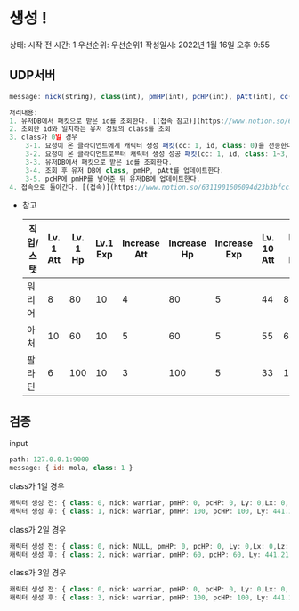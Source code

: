 # 생성 !

상태: 시작 전
시간: 1
우선순위: 우선순위1
작성일시: 2022년 1월 16일 오후 9:55

## UDP서버

```jsx
message: nick(string), class(int), pmHP(int), pcHP(int), pAtt(int), cc(int)

처리내용:  
1. 유저DB에서 패킷으로 받은 id를 조회한다. [(접속 참고)](https://www.notion.so/6311901606094d23b3bfccad1c9dfa73)
2. 조회한 id와 일치하는 유저 정보의 class를 조회
3. class가 0일 경우
	3-1. 요청이 온 클라이언트에게 캐릭터 생성 패킷(cc: 1, id, class: 0)을 전송한다.
	3-2. 요청이 온 클라이언트로부터 캐릭터 생성 성공 패킷(cc: 1, id, class: 1~3, pmHP, pAtt)을 받는다.
	3-3. 유저DB에서 패킷으로 받은 id를 조회한다.
	3-4. 조회 후 유저 DB에 class, pmHP, pAtt를 업데이트한다.
	3-5. pcHP에 pmHP를 넣어준 뒤 유저DB에 업데이트한다.
4. 접속으로 돌아간다. [(접속)](https://www.notion.so/6311901606094d23b3bfccad1c9dfa73)
```

- 참고
    
    
    | 직업/스탯 | Lv. 1 Att | Lv. 1 Hp | Lv.1 Exp | Increase Att | Increase Hp | Increase Exp | Lv. 10 Att | Lv. 10 Hp | Lv.10 Exp |
    | --- | --- | --- | --- | --- | --- | --- | --- | --- | --- |
    | 워리어 | 8 | 80 | 10 | 4 | 80 | 5 | 44 | 800 | 55 |
    | 아처 | 10 | 60 | 10 | 5 | 60 | 5 | 55 | 600 | 55 |
    | 팔라딘 | 6 | 100 | 10 | 3 | 100 | 5 | 33 | 1000 | 55 |

## 검증

input

```jsx
path: 127.0.0.1:9000
message: { id: mola, class: 1 }
```

class가 1일 경우

```jsx
캐릭터 생성 전: { class: 0, nick: warriar, pmHP: 0, pcHP: 0, Ly: 0,Lx: 0,Lz: 0, lv: 0, pExp: 0,Rz: 0, act: 0, pAtt: 0 }
캐릭터 생성 후: { class: 1, nick: warriar, pmHP: 100, pcHP: 100, Ly: 441.21,Lx: 453.2335,Lz: 929.193, lv: 1, pExp:9,Rz: 50, act: 01, pAtt: 8 }
```

class가 2일 경우

```jsx
캐릭터 생성 전: { class: 0, nick: NULL, pmHP: 0, pcHP: 0, Ly: 0,Lx: 0,Lz: 0, lv: 0, pExp: 0,Rz: 0, act: 0 }
캐릭터 생성 후: { class: 2, nick: warriar, pmHP: 60, pcHP: 60, Ly: 441.21,Lx: 453.2335,Lz: 929.193, lv: 1, pExp:9,Rz: 50, act: 01, pAtt: 10 }
```

class가 3일 경우

```jsx
캐릭터 생성 전: { class: 0, nick: warriar, pmHP: 0, pcHP: 0, Ly: 0,Lx: 0,Lz: 0, lv: 0, pExp: 0,Rz: 0, act: 0 }
캐릭터 생성 후: { class: 3, nick: warriar, pmHP: 100, pcHP: 100, Ly: 441.21,Lx: 453.2335,Lz: 929.193, lv: 1, pExp:9,Rz: 50, act: 01, pAtt: 6 }
```